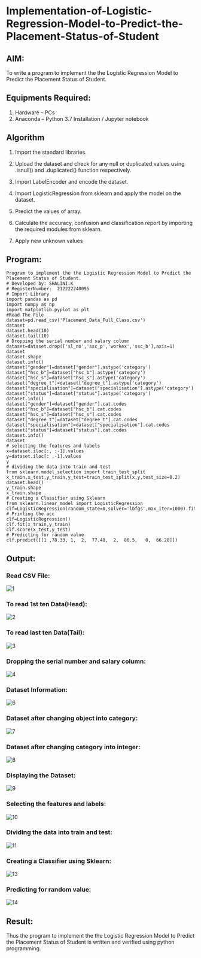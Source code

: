 # Implementation-of-Logistic-Regression-Model-to-Predict-the-Placement-Status-of-Student

## AIM:
To write a program to implement the the Logistic Regression Model to Predict the Placement Status of Student.

## Equipments Required:
1. Hardware – PCs
2. Anaconda – Python 3.7 Installation / Jupyter notebook

## Algorithm
1.  Import the standard libraries.

2. Upload the dataset and check for any null or duplicated values using .isnull() and .duplicated() function respectively.
3. Import LabelEncoder and encode the dataset.

4. Import LogisticRegression from sklearn and apply the model on the dataset.

5. Predict the values of array.

6. Calculate the accuracy, confusion and classification report by importing the required modules from sklearn.
7. Apply new unknown values

## Program:
```
Program to implement the the Logistic Regression Model to Predict the Placement Status of Student.
# Developed by: SHALINI.K
# RegisterNumber:  212222240095
# Import Library
import pandas as pd
import numpy as np
import matplotlib.pyplot as plt
#Read The File
dataset=pd.read_csv('Placement_Data_Full_Class.csv')
dataset
dataset.head(10)
dataset.tail(10)
# Dropping the serial number and salary column
dataset=dataset.drop(['sl_no','ssc_p','workex','ssc_b'],axis=1)
dataset
dataset.shape
dataset.info()
dataset["gender"]=dataset["gender"].astype('category')
dataset["hsc_b"]=dataset["hsc_b"].astype('category')
dataset["hsc_s"]=dataset["hsc_s"].astype('category')
dataset["degree_t"]=dataset["degree_t"].astype('category')
dataset["specialisation"]=dataset["specialisation"].astype('category')
dataset["status"]=dataset["status"].astype('category')
dataset.info()
dataset["gender"]=dataset["gender"].cat.codes
dataset["hsc_b"]=dataset["hsc_b"].cat.codes
dataset["hsc_s"]=dataset["hsc_s"].cat.codes
dataset["degree_t"]=dataset["degree_t"].cat.codes
dataset["specialisation"]=dataset["specialisation"].cat.codes
dataset["status"]=dataset["status"].cat.codes
dataset.info()
dataset
# selecting the features and labels
x=dataset.iloc[:, :-1].values
y=dataset.iloc[: ,-1].values
y
# dividing the data into train and test
from sklearn.model_selection import train_test_split
x_train,x_test,y_train,y_test=train_test_split(x,y,test_size=0.2)
dataset.head()
y_train.shape
x_train.shape
# Creating a Classifier using Sklearn
from sklearn.linear_model import LogisticRegression
clf=LogisticRegression(random_state=0,solver='lbfgs',max_iter=1000).fit(x_train,y_train)
# Printing the acc
clf=LogisticRegression()
clf.fit(x_train,y_train)
clf.score(x_test,y_test)
# Predicting for random value
clf.predict([[1	,78.33,	1,	2,	77.48,	2,	86.5,	0,	66.28]])
```

## Output:
### Read CSV File:
![1](https://github.com/shalinikannan23/Implementation-of-Logistic-Regression-Model-to-Predict-the-Placement-Status-of-Student/assets/118656529/06f03811-8b27-46a9-9ee1-e92a82526e4e)
### To read 1st ten Data(Head):
![2](https://github.com/shalinikannan23/Implementation-of-Logistic-Regression-Model-to-Predict-the-Placement-Status-of-Student/assets/118656529/15a2d9d0-9f53-4136-9160-c97ce7d8698d)
### To read last ten Data(Tail):
![3](https://github.com/shalinikannan23/Implementation-of-Logistic-Regression-Model-to-Predict-the-Placement-Status-of-Student/assets/118656529/085ec7ef-63fd-40f1-8113-d945026096e5)
### Dropping the serial number and salary column:
![4](https://github.com/shalinikannan23/Implementation-of-Logistic-Regression-Model-to-Predict-the-Placement-Status-of-Student/assets/118656529/209fe561-064f-48bd-90e4-d0cfdfb29aef)
### Dataset Information:
![6](https://github.com/shalinikannan23/Implementation-of-Logistic-Regression-Model-to-Predict-the-Placement-Status-of-Student/assets/118656529/580bcfbd-afc0-4bb1-a44d-d4623687e515)
### Dataset after changing object into category:
![7](https://github.com/shalinikannan23/Implementation-of-Logistic-Regression-Model-to-Predict-the-Placement-Status-of-Student/assets/118656529/4185c6fe-016b-4630-a896-561257b97234)
### Dataset after changing category into integer:
![8](https://github.com/shalinikannan23/Implementation-of-Logistic-Regression-Model-to-Predict-the-Placement-Status-of-Student/assets/118656529/eef76c9d-70a2-4dad-838f-8cfd5c3e6b8d)
### Displaying the Dataset:
![9](https://github.com/shalinikannan23/Implementation-of-Logistic-Regression-Model-to-Predict-the-Placement-Status-of-Student/assets/118656529/52d99f9d-85c0-4cce-91b2-3ac0f7dc8e81)
### Selecting the features and labels:
![10](https://github.com/shalinikannan23/Implementation-of-Logistic-Regression-Model-to-Predict-the-Placement-Status-of-Student/assets/118656529/5961a94b-f854-4486-9649-5f7a46d93529)
### Dividing the data into train and test:
![11](https://github.com/shalinikannan23/Implementation-of-Logistic-Regression-Model-to-Predict-the-Placement-Status-of-Student/assets/118656529/b2c41d22-80eb-4bea-9f01-f35bcd05aad1)
### Creating a Classifier using Sklearn:
![13](https://github.com/shalinikannan23/Implementation-of-Logistic-Regression-Model-to-Predict-the-Placement-Status-of-Student/assets/118656529/59ef639a-219d-45d4-8c97-dae07b9c5b80)
### Predicting for random value:
![14](https://github.com/shalinikannan23/Implementation-of-Logistic-Regression-Model-to-Predict-the-Placement-Status-of-Student/assets/118656529/8411a5e1-3606-48c8-bc3c-2bbbc08f6cc6)

## Result:
Thus the program to implement the the Logistic Regression Model to Predict the Placement Status of Student is written and verified using python programming.
